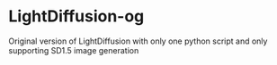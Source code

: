# LightDiffusion-og
Original version of LightDiffusion with only one python script and only supporting SD1.5 image generation
